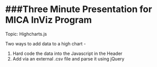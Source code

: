###Three Minute Presentation for MICA InViz Program
============
Topic: Highcharts.js

Two ways to add data to a high chart - 
1. Hard code the data into the Javascript in the Header 
2.  Add via an external .csv file and parse it using jQuery


